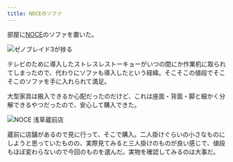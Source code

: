 ```yaml
---
title: NOCEのソファ
---
```

部屋に[NOCE](https://www.noce.co.jp/)のソファを置いた。

![](https://lh4.googleusercontent.com/MSKSXO2Std96IGvxvO94Z9yPH5DcoHwH6B3TGE0pDFcrp_b6-s0HwgoHGbN0J2QSRasaQs0tsOqwk0k-Eh2XZUifa1-QUv81QAVZAeJpfDyzQf5gSqcFPHi54X89BfI2lrcFfG8FDOwks8ozUYElqeOd_kqJ7c-TRNoq_4EMp4mZ0n-VdGdd42Vraw "ゼノブレイド3が捗る")

テレビのために導入したストレスレストーキョーがいつの間にか作業机に取られてしまったので、代わりにソファも導入したという経緯。そこそこの値段でそこそこのソファを手に入れられて満足。

大型家具は搬入できるか心配だったのだけど、これは座面・背面・脚と細かく分解できるやつだったので、安心して購入できた。

![](https://lh4.googleusercontent.com/QGgTIssmXtvS5ATGS8HlSCbR4PiuRYnJY7bhhxn1mi8B-0cL6F3-56bUIVa9WKmCRO9tEszslZxNv27S4kXsbQPG73VLzOFVK6i4bt4Zq8YtKF2NXndt2OdJiSDF6UJCaRIyRdsztRBfwhjmgzYAhLXsMNt5-61ZJFw-P-kWXJcbjDXCBzQcvgwfTQ "NOCE 浅草蔵前店")

蔵前に店舗があるので見に行って、そこで購入。二人掛けぐらいの小さなものにしようと思っていたものの、実際見てみると三人掛けのものが良い感じで、値段もほぼ変わらないので今回のものを選んだ。実物を確認してみるのは大事だ。
